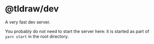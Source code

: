 # @tldraw/dev

A very fast dev server.

You probably do not need to start the server here: it is started as
part of `yarn start` in the root directory.
